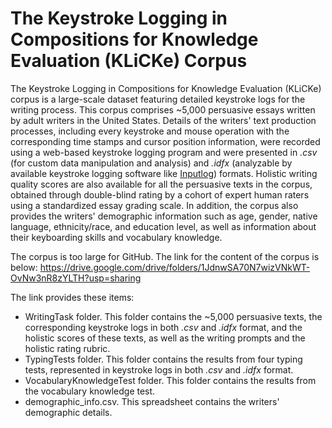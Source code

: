 # The Keystroke Logging in Compositions for Knowledge Evaluation (KLiCKe) Corpus

The Keystroke Logging in Compositions for Knowledge Evaluation (KLiCKe) corpus is a large-scale dataset featuring detailed keystroke logs for the writing process. This corpus comprises ~5,000 persuasive essays written by adult writers in the United States. Details of the writers' text production processes, including every keystroke and mouse operation with the corresponding time stamps and cursor position information, were recorded using a web-based keystroke logging program and were presented in _.csv_ (for custom data manipulation and analysis) and _.idfx_ (analyzable by available keystroke logging software like [Inputlog](https://www.inputlog.net/)) formats. Holistic writing quality scores are also available for all the persuasive texts in the corpus, obtained through double-blind rating by a cohort of expert human raters using a standardized essay grading scale. In addition, the corpus also provides the writers' demographic information such as age, gender, native language, ethnicity/race, and education level, as well as information about their keyboarding skills and vocabulary knowledge.

The corpus is too large for GitHub. The link for the content of the corpus is below:
https://drive.google.com/drive/folders/1JdnwSA70N7wizVNkWT-OvNw3nR8zYLTH?usp=sharing

The link provides these items:

- WritingTask folder. This folder contains the ~5,000 persuasive texts, the corresponding keystroke logs in both _.csv_ and _.idfx_ format, and the holistic scores of these texts, as well as the writing prompts and the holistic rating rubric.
- TypingTests folder. This folder contains the results from four typing tests, represented in keystroke logs in both _.csv_ and _.idfx_ format.
- VocabularyKnowledgeTest folder. This folder contains the results from the vocabulary knowledge test.
- demographic_info.csv. This spreadsheet contains the writers' demographic details.
